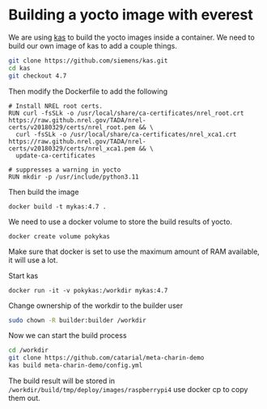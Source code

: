 
# Building a yocto image with everest

We are using [kas](https://github.com/siemens/kas) to build the yocto images inside a container.
We need to build our own image of kas to add a couple things.

```sh
git clone https://github.com/siemens/kas.git
cd kas
git checkout 4.7
```

Then modify the Dockerfile to add the following

```
# Install NREL root certs.
RUN curl -fsSLk -o /usr/local/share/ca-certificates/nrel_root.crt https://raw.github.nrel.gov/TADA/nrel-certs/v20180329/certs/nrel_root.pem && \
  curl -fsSLk -o /usr/local/share/ca-certificates/nrel_xca1.crt https://raw.github.nrel.gov/TADA/nrel-certs/v20180329/certs/nrel_xca1.pem && \
  update-ca-certificates

# suppresses a warning in yocto
RUN mkdir -p /usr/include/python3.11
```

Then build the image

```
docker build -t mykas:4.7 .
```

We need to use a docker volume to store the build results of yocto.

```
docker create volume pokykas
```

Make sure that docker is set to use the maximum amount of RAM available,
it will use a lot.

Start kas

```
docker run -it -v pokykas:/workdir mykas:4.7
```

Change ownership of the workdir to the builder user

```sh
sudo chown -R builder:builder /workdir
```

Now we can start the build process

```sh
cd /workdir
git clone https://github.com/catarial/meta-charin-demo
kas build meta-charin-demo/config.yml
```

The build result will be stored in `/workdir/build/tmp/deploy/images/raspberrypi4`
use docker cp to copy them out.

